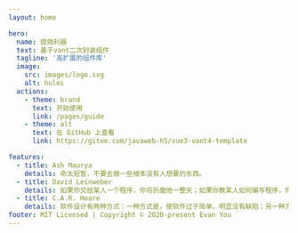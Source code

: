 ```yaml
---
layout: home

hero:
  name: 提效利器
  text: 基于vant二次封装组件
  tagline: '高扩展的组件库'
  image:
    src: images/logo.svg
    alt: hulei
  actions:
    - theme: brand
      text: 开始使用
      link: /pages/guide
    - theme: alt
      text: 在 GitHub 上查看
      link: https://gitee.com/javaweb-h5/vue3-vant4-template

features:
  - title: Ash Maurya
    details: 命太短暂，不要去做一些根本没有人想要的东西。
  - title: David Leinweber
    details: 如果你交给某人一个程序，你将折磨他一整天；如果你教某人如何编写程序，你将折磨他一辈子。
  - title: C.A.R. Hoare
    details: 软件设计有两种方式：一种方式是，使软件过于简单，明显没有缺陷；另一种方式是，使软件过于复杂，没有明显的缺陷。
footer: MIT Licensed | Copyright © 2020-present Evan You
---
```




